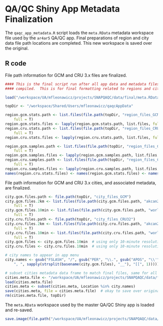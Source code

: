 # QA/QC Shiny App Metadata Finalization



The `qaqc_app_metadata.R` script loads the `meta.RData` metadata workspace file used by the `ar4ar5` QA/QC app.
Final preparations of region and city data file path locations are completed.
This new workspace is saved over the original.

## R code

File path information for GCM and CRU 3.x files are finalized.


```r
#### This is the final script run after all app data and metadata files are
#### compiled.  This is for final formatting related to regions and cities.

load("/workspace/UA/mfleonawicz/projects/SNAPQAQC/data/final/meta.RData")

topDir <- "/workspace/Shared/Users/mfleonawicz/qaqcAppData"

region.gcm.stats.path <- list.files(file.path(topDir, "region_files_GCM/stats"), 
    full = T)
region.gcm.stats.files <- lapply(region.gcm.stats.path, list.files, full = T)
region.cru.stats.path <- list.files(file.path(topDir, "region_files_CRU32/stats"), 
    full = T)
region.cru.stats.files <- lapply(region.cru.stats.path, list.files, full = T)

region.gcm.samples.path <- list.files(file.path(topDir, "region_files_GCM/samples"), 
    full = T)
region.gcm.samples.files <- lapply(region.gcm.samples.path, list.files, full = T)
region.cru.samples.path <- list.files(file.path(topDir, "region_files_CRU32/samples"), 
    full = T)
region.cru.samples.files <- lapply(region.cru.samples.path, list.files, full = T)
names(region.cru.stats.files) <- names(region.gcm.stats.files) <- names(region.cru.samples.files) <- names(region.gcm.samples.files) <- basename(region.gcm.stats.path)
```

File path information for GCM and CRU 3.x cities, and associated metadata, are finalized.


```r
city.gcm.files.path <- file.path(topDir, "city_files_GCM")
city.gcm.files.2km <- list.files(file.path(city.gcm.files.path, "akcan2km"), 
    full = T)
city.gcm.files.10min <- list.files(file.path(city.gcm.files.path, "world10min"), 
    full = T)
city.cru.files.path <- file.path(topDir, "city_files_CRU32")
city.cru.files.2km <- list.files(file.path(city.cru.files.path, "akcan2km"), 
    full = T)
city.cru.files.10min <- list.files(file.path(city.cru.files.path, "world10min"), 
    full = T)
city.gcm.files <- city.gcm.files.10min  # using only 10-minute resolution files
city.cru.files <- city.cru.files.10min  # using only 10-minute resolution files

# city names to appear in app menu
city.names <- gsub("FSLASH", "/", gsub("PER", "\\.", gsub("APOS", "\\'", gsub("--", 
    ", ", sapply(strsplit(basename(city.gcm.files), "__"), "[[", 1)))))

# subset cities metadata data frame to match final files, same for all sets
cities.meta.file <- "/workspace/UA/mfleonawicz/projects/SNAPQAQC/data/final/cities_meta.RData"
load(cities.meta.file)
cities.meta <- subset(cities.meta, Location %in% city.names)
save(cities.meta, file = cities.meta.file)  # okay to save over original file
rm(cities.meta.file, topDir)
```

The `meta.RData` workspace used by the master QA/QC Shiny app is loaded and re-saved.


```r
save.image(file.path("/workspace/UA/mfleonawicz/projects/SNAPQAQC/data/final/meta.RData"))
```
